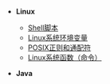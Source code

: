 <!-- 这是目录树文件 -->

- **Linux**
	- [Shell脚本](./linux/shell.md)
	- [Linux系统环境变量](./linux/system_environment_variables.md)
    - [POSIX正则和通配符](./linux/re_and_glob.md)
	- [Linux系统函数（命令）](./linux/system_functions.md)

- **Java**

